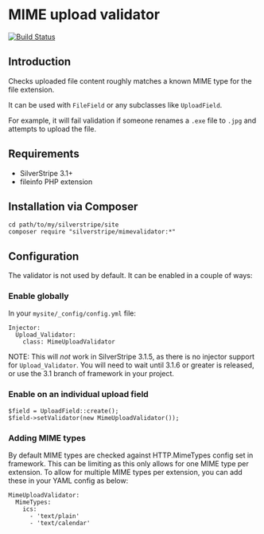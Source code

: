 # MIME upload validator

[![Build Status](https://travis-ci.org/silverstripe/silverstripe-mimevalidator.svg?branch=master)](https://travis-ci.org/silverstripe/silverstripe-mimevalidator)

## Introduction

Checks uploaded file content roughly matches a known MIME type for the file extension.

It can be used with `FileField` or any subclasses like `UploadField`.

For example, it will fail validation if someone renames a `.exe` file to `.jpg`
and attempts to upload the file.

## Requirements

 * SilverStripe 3.1+
 * fileinfo PHP extension

## Installation via Composer

	cd path/to/my/silverstripe/site
	composer require "silverstripe/mimevalidator:*"

## Configuration

The validator is not used by default. It can be enabled in a couple of ways:

### Enable globally

In your `mysite/_config/config.yml` file:

	Injector:
	  Upload_Validator:
	    class: MimeUploadValidator

NOTE: This will *not* work in SilverStripe 3.1.5, as there is no injector
support for `Upload_Validator`. You will need to wait until 3.1.6 or greater
is released, or use the 3.1 branch of framework in your project.

### Enable on an individual upload field

	$field = UploadField::create();
	$field->setValidator(new MimeUploadValidator());

### Adding MIME types

By default MIME types are checked against HTTP.MimeTypes config set in framework. This can be limiting as this only
allows for one MIME type per extension. To allow for multiple MIME types per extension, you can add these in your YAML
config as below:

	MimeUploadValidator:
  	  MimeTypes:
        ics:
          - 'text/plain'
          - 'text/calendar'

